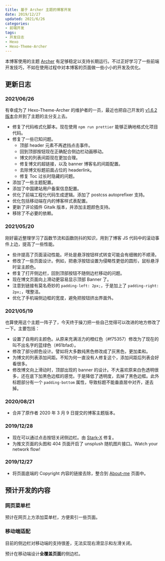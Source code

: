 ```yaml
---
title: 基于 Archer 主题的博客开发
date: 2019/12/27
updated: 2021/6/26
categories:
- 前端开发
tags:
- 开发日志
- Hexo
- Hexo-Theme-Archer
---
```

本博客使用的主题 [Archer](https://github.com/fi3ework/hexo-theme-archer) 有足够稳定以支持长期运行。不过正好学习了一些前端开发技巧，不如在使用过程中对本博客的页面做一些小小的开发及优化。

## 更新日志

### 2021/06/26

有幸成为了 Hexo-Theme-Archer 的维护者的一员，最近也把自己开发的 [v1.6.2 版本](https://github.com/fi3ework/hexo-theme-archer/pull/299)合并到了主题的主分支上去。

- 修复了代码格式化脚本。现在使用 `npm run prettier` 能够正确地格式化项目代码。
- 修复了一些已知问题。
  - 顶部 header 元素不再遮挡点击事件。
  - 回到顶部按钮现在正确配合侧边栏动画移动。
  - 博文的列表间距现在更加合理。
  - 修复博文的超链接，以及 banner 博客名的间距配置。
  - 去除博文标题前面占位的 headerlink。
  - 修复 Toc 过长时隐藏的问题。
- 添加了一些主题配置。
- 添加了中国建站用户备案信息配置。
- 优化了前端工程化代码生成逻辑。添加了 postcss autoprefixer 支持。
- 优化包括移动端在内的博客样式表配置。
- 更新了评论插件 Gitalk 版本，并添加主题颜色支持。
- 移除了不必要的依赖。

### 2021/05/20

刚好最近整理学习了函数节流和函数防抖的知识，用到了博客 JS 代码中的滚动事件上边，提高了一些性能。

- 些许提高了页面滚动性能。坏处是悬浮按钮样式转变可能会有细微的不顺滑。
- 修改了一些页面设计。例如，把悬浮按钮设置为侵略性更低的圆形，鼠标悬浮时呈主颜色。
- 修复了打开侧边栏，回到顶部按钮不随侧边栏移动的问题。
- 现在博文页面向上滑动更容易显示顶部 Banner 了。
- 注意到链接有莫名奇妙的 `padding-left: 2px;`，于是加上了 `padding-right: 2px;`，嘿整洁。
- 优化了手机端侧边框的宽度，避免把按钮挤出界面外。

### 2021/05/19

也算使用这个主题一阵子了，今天终于操刀把一些自己觉得可以改进的地方修改了一下。主要包括：

- 设置了自用的主颜色。从原来充满活力的橙红色（#f75357）修改为了现在的叫不出名字的蓝绿色（#61bfad）。
- 修改了部分颜色设计。譬如将大多数纯黑色修改成了灰黑色，更加柔和。
- 为博文的列表添加间距。不知为何一直没有人修复这个，添加间距后列表会好看很多。
- 修改博文向上滑动时，顶部出现的 banner 的设计。不大喜欢原来白色透明很多，还在底下加黑色边框的感觉。于是降低了透明度，去掉了黑色边框。此外标题部分有一个 `padding-bottom` 属性，导致标题不能垂直居中对齐，遂去掉。

### 2020/08/21

- 合并了原作者 2020 年 3 月 9 日提交的博客主题版本。

### 2019/12/28

- 现在可以通过点击按钮关闭侧边栏。由 [Stark-X](https://github.com/fi3ework/hexo-theme-archer/pull/165) 修复。
- 为推文页面的头图和 404 页面开启了 unsplush 随机图片接口。Watch your network flow!

### 2019/12/27

- 将页面底端的 Copyright 内容的链接去除，整合到 [About-me](https://lolipopj.github.io/about/) 页面中。

## 预计开发的内容

### 网页菜单栏

预计在网页上方添加菜单栏，方便索引一些页面。

### 移动端适配

目前的侧边栏对移动端的支持很差，无法实现右滑显示和左滑关闭。

预计在移动端设计**全覆盖页面**的侧边栏。
